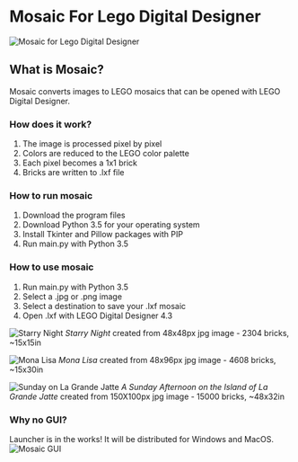# Mosaic For Lego Digital Designer

![Mosaic for Lego Digital Designer](banner.png?raw=true "Mosaic for Lego Digital Designer")

## What is Mosaic?
Mosaic converts images to LEGO mosaics that can be opened with LEGO Digital Designer.

### How does it work?
  1. The image is processed pixel by pixel
  2. Colors are reduced to the LEGO color palette
  3. Each pixel becomes a 1x1 brick
  4. Bricks are written to .lxf file

### How to run mosaic
  1. Download the program files
  2. Download Python 3.5 for your operating system
  3. Install Tkinter and Pillow packages with PIP
  4. Run main.py with Python 3.5

### How to use mosaic
  1. Run main.py with Python 3.5
  2. Select a .jpg or .png image
  3. Select a destination to save your .lxf mosaic
  4. Open .lxf with LEGO Digital Designer 4.3

![Starry Night](screenshots/starrynight.png?raw=true "Starry Night")
*Starry Night* created from 48x48px jpg image - 2304 bricks, ~15x15in

![Mona Lisa](screenshots/mona.png?raw=true "Mona Lisa")
*Mona Lisa* created from 48x96px jpg image - 4608 bricks, ~15x30in

![Sunday on La Grande Jatte](screenshots/park.png?raw=true "Sunday on La Grande Jatte")
*A Sunday Afternoon on the Island of La Grande Jatte* created from 150X100px jpg image - 15000 bricks, ~48x32in

### Why no GUI? 
Launcher is in the works! It will be distributed for Windows and MacOS.
![Mosaic GUI](screenshots/GUI.png?raw=true "Mosaic GUI")
